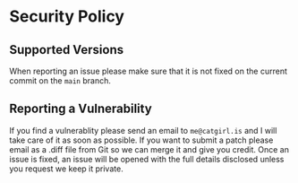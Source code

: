 # Security Policy

## Supported Versions

When reporting an issue please make sure that it is not fixed on the current commit on the `main` branch.

## Reporting a Vulnerability

If you find a vulnerablity please send an email to `me@catgirl.is` and I will take care of it as soon as possible. If you want to submit a patch please email as a .diff file from Git so we can merge it and give you credit. Once an issue is fixed, an issue will be opened with the full details disclosed unless you request we keep it private.
